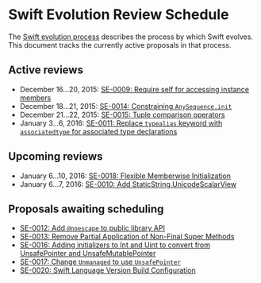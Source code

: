 # Swift Evolution Review Schedule

The [Swift evolution process][evolution-process] describes the process
by which Swift evolves. This document tracks the currently active
proposals in that process.

## Active reviews

* December 16...20, 2015: [SE-0009: Require self for accessing instance members  ](proposals/0009-require-self-for-accessing-instance-members.md)
* December 18...21, 2015: [SE-0014: Constraining `AnySequence.init`](proposals/0014-constrained-AnySequence.md)
* December 21...22, 2015: [SE-0015: Tuple comparison operators](proposals/0015-tuple-comparison-operators.md)
* January 3...6, 2016: [SE-0011: Replace `typealias` keyword with `associatedtype` for associated type declarations](proposals/0011-replace-typealias-associated.md)

## Upcoming reviews

* January 6...10, 2016: [SE-0018: Flexible Memberwise Initialization](proposals/0018-flexible-memberwise-initialization.md)
* January 6...7, 2016: [SE-0010: Add StaticString.UnicodeScalarView](proposals/0010-add-staticstring-unicodescalarview.md)

## Proposals awaiting scheduling

* [SE-0012: Add `@noescape` to public library API](proposals/0012-add-noescape-to-public-library-api.md)
* [SE-0013: Remove Partial Application of Non-Final Super Methods](proposals/0013-remove-partial-application-super.md)
* [SE-0016: Adding initializers to Int and Uint to convert from UnsafePointer and UnsafeMutablePointer](proposals/0016-initializers-for-converting-unsafe-pointers-to-ints.md)
* [SE-0017: Change `Unmanaged` to use `UnsafePointer`](proposals/0017-convert-unmanaged-to-use-unsafepointer.md)
* [SE-0020: Swift Language Version Build Configuration](proposals/0020-if-swift-version.md)


[evolution-process]: process.md  "The Swift evolution process"

